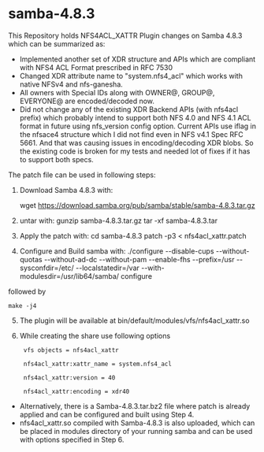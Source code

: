 # samba-4.8.3
This Repository holds NFS4ACL_XATTR Plugin changes on Samba 4.8.3 which can be summarized as:

* Implemented another set of XDR structure and APIs which are compliant with NFS4 ACL Format prescribed in RFC 7530
* Changed XDR attribute name to "system.nfs4_acl" which works with native NFSv4 and nfs-ganesha.
* All owners with Special IDs along with OWNER@, GROUP@, EVERYONE@ are encoded/decoded now.
* Did not change any of the existing XDR Backend APIs (with nfs4acl prefix) which probably intend to support both NFS 4.0 and NFS 4.1 ACL format in future using nfs_version config option. Current APIs use iflag in the nfsace4 structure which I did not find even in NFS v4.1 Spec RFC 5661. And that was causing issues in encoding/decoding XDR blobs. So the existing code is broken for my tests and needed lot of fixes if it has to support both specs.


The patch file can be used in following steps:

1. Download Samba 4.8.3 with:

	wget https://download.samba.org/pub/samba/stable/samba-4.8.3.tar.gz  

2. untar with: 
	gunzip samba-4.8.3.tar.gz 
	tar -xf samba-4.8.3.tar

3. Apply the patch with: 
	cd samba-4.8.3
	patch -p3 < nfs4acl_xattr.patch

4. Configure and Build samba with: 
	./configure --disable-cups --without-quotas --without-ad-dc --without-pam --enable-fhs --prefix=/usr --sysconfdir=/etc/ --localstatedir=/var --with-modulesdir=/usr/lib64/samba/ configure

followed by 

	make -j4

5. The plugin will be available at bin/default/modules/vfs/nfs4acl_xattr.so 

6. While creating the share use following options

        vfs objects = nfs4acl_xattr
	
        nfs4acl_xattr:xattr_name = system.nfs4_acl
	
        nfs4acl_xattr:version = 40
	
        nfs4acl_xattr:encoding = xdr40
        


* Alternatively, there is a Samba-4.8.3.tar.bz2 file where patch is already applied and can be configured and built using Step 4.
* nfs4acl_xattr.so compiled with Samba-4.8.3 is also uploaded, which can be placed in modules directory of your running samba and can be used with options specified in Step 6. 







